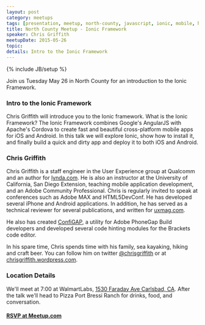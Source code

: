 ```yaml
---
layout: post
category: meetups
tags: [presentation, meetup, north-county, javascript, ionic, mobile, hybrid]
title: North County Meetup - Ionic Framework
speaker: Chris Griffith
meetupDate: 2015-05-26
topic:
details: Intro to the Ionic Framework
---
```


{% include JB/setup %}

Join us Tuesday May 26 in North County for an introduction to the Ionic Framework.

### Intro to the Ionic Framework
Chris Griffith will introduce you to the Ionic framework. What is the Ionic Framework? The Ionic Framework combines Google's AngularJS with Apache's Cordova to create fast and beautiful cross-platform mobile apps for iOS and Android. In this talk we will explore Ionic, show how to install it, and finally build a quick and dirty app and deploy it to both iOS and Android. 

### Chris Griffith
Chris Griffith is a staff engineer in the User Experience group at Qualcomm and an author for [lynda.com](http://lynda.com). He is also an instructor at the University of California, San Diego Extension, teaching mobile application development, and an Adobe Community Professional. Chris is regularly invited to speak at conferences such as Adobe MAX and HTML5DevConf. He has developed several iPhone and Android applications. In addition, he has served as a technical reviewer for several publications, and written for [uxmag.com](http://uxmag.com).

He also has created [ConfiGAP](http://configap.com/), a utility for Adobe PhoneGap Build developers and developed several code hinting modules for the Brackets code editor.

In his spare time, Chris spends time with his family, sea kayaking, hiking and craft beer. You can follow him on twitter [@chrisgriffith](https://twitter.com/chrisgriffith) or at [chrisgriffith.wordpress.com](http://chrisgriffith.wordpress.com).

### Location Details

We'll meet at 7:00 at WalmartLabs, [1530 Faraday Ave Carlsbad, CA][map]. After the talk we'll head to Pizza Port Bressi Ranch for drinks, food, and conversation.

#### [RSVP at Meetup.com][event]

[map]: https://www.google.com/maps/preview?ll=33.137791,-117.295435&z=12&t=m&hl=en-US&gl=US&mapclient=embed&q=1530+Faraday+Ave+Carlsbad,+CA+92008
[event]: http://www.meetup.com/sandiegojs/events/222015185/
